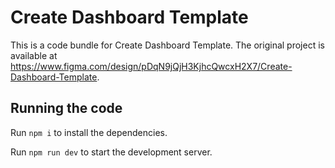 
  # Create Dashboard Template

  This is a code bundle for Create Dashboard Template. The original project is available at https://www.figma.com/design/pDqN9jQjH3KjhcQwcxH2X7/Create-Dashboard-Template.

  ## Running the code

  Run `npm i` to install the dependencies.

  Run `npm run dev` to start the development server.
  